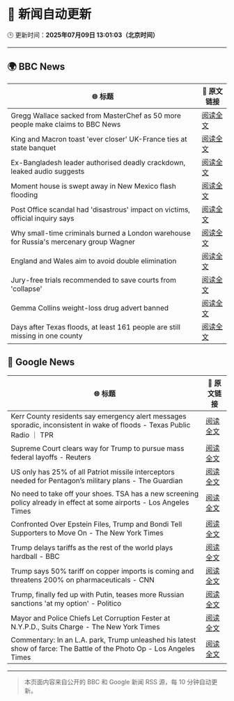 # 🧠 新闻自动更新

🕒 更新时间：**2025年07月09日 13:01:03（北京时间）**

---

## 🌍 BBC News

| 🌐 标题 | 🔗 原文链接 |
|--------|-------------|
| Gregg Wallace sacked from MasterChef as 50 more people make claims to BBC News | [阅读全文](https://www.bbc.com/news/articles/cewgz0qw77lo) |
| King and Macron toast 'ever closer' UK-France ties at state banquet | [阅读全文](https://www.bbc.com/news/articles/cvg87y6d5j4o) |
| Ex-Bangladesh leader authorised deadly crackdown, leaked audio suggests | [阅读全文](https://www.bbc.com/news/articles/cn4l1z5qd1vo) |
| Moment house is swept away in New Mexico flash flooding | [阅读全文](https://www.bbc.com/news/videos/cren2zq1y3qo) |
| Post Office scandal had 'disastrous' impact on victims, official inquiry says | [阅读全文](https://www.bbc.com/news/articles/cz9k4lvg77lo) |
| Why small-time criminals burned a London warehouse for Russia's mercenary group Wagner | [阅读全文](https://www.bbc.com/news/articles/czjkke22gv9o) |
| England and Wales aim to avoid double elimination | [阅读全文](https://www.bbc.com/sport/football/articles/cren3gwzxy2o) |
| Jury-free trials recommended to save courts from 'collapse' | [阅读全文](https://www.bbc.com/news/articles/cm2m808kml0o) |
| Gemma Collins weight-loss drug advert banned | [阅读全文](https://www.bbc.com/news/articles/cvgnr0xg7rno) |
| Days after Texas floods, at least 161 people are still missing in one county | [阅读全文](https://www.bbc.com/news/articles/cql04vz0q45o) |

## 📰 Google News

| 🌐 标题 | 🔗 原文链接 |
|--------|-------------|
| Kerr County residents say emergency alert messages sporadic, inconsistent in wake of floods - Texas Public Radio ｜ TPR | [阅读全文](https://news.google.com/rss/articles/CBMivwFBVV95cUxNck9RcjlVZzZJcS1ISmI2SkF1TEFGU3VTdHBpLTJIa0pjc204U0oxQjhZQUNBVkR5ZmxQMXZ5NjdwOUw4bmk2NFRPUWZSNktodTZ1Q19qNEtyOXhfcWpZd0tIOThhY09LcXhIYkdiQ2lKcmVWMGg5N0JfcDZwUzQybF8xUlF2VVJDM0dybEM0OGY4bUVWbWwtMmlpWTQ2ZkJjYTBVRVdvSzZsTnh6T29IOXdkQmgwRnN6Y09NZnBJYw?oc=5) |
| Supreme Court clears way for Trump to pursue mass federal layoffs - Reuters | [阅读全文](https://news.google.com/rss/articles/CBMivwFBVV95cUxQWnV0SFNRUERZMlBqT1dtb0ltZVdESVM4cUROeUVXSkxJVlhFR1drMEtUX3JFZldIaFpUZW5XVDZRRWNES3Q1VHpUcG90bnZjU2ZnWC1UbjB5ZDJrdWhGdmY3UGlMaVRiazM4SEVSODBLMWpmLW5hbUctU2F4bmxaWmdVcThoMG5FX2MxUURfVU9HSnZRT3pLUmJfWVZ4OFhDSHVnSmQ1SFdvV1VDTlNhRzgtZVVIcHVPX3hQTVo3QQ?oc=5) |
| US only has 25% of all Patriot missile interceptors needed for Pentagon’s military plans - The Guardian | [阅读全文](https://news.google.com/rss/articles/CBMipAFBVV95cUxNQkl3OXA1ZHl3T3Q5Y05CbW1CeHdmRTdPdUN2QXpFZVVrR3NRT2RrbU1KcTE1SEVBT1NZNWdDS0J3SjJYbG14MnhFZTVZd19rd1dxeFZqX1JZOEE2N1VvNDNPT3dJYWZncTdTV2FnR1VsSnhQT2pHanl6WkdTVnFwUWdQdVZQU3dJMGJWaEV6Z2dpMGZZODBoNGJCcVluSFE4bXkzcw?oc=5) |
| No need to take off your shoes. TSA has a new screening policy already in effect at some airports - Los Angeles Times | [阅读全文](https://news.google.com/rss/articles/CBMi1AFBVV95cUxNVGJRMm82VVRfang1ajE5M2RleHpyZ3kxVlExZ2NneWk3MExZaWR6WW9HQ2hiTkE0VUcyN3lWZ3RVZzBMUlkxb3Q5TThzZmVPeXprX0xVSGtwMWdfM3lPNk9aUU03VUJ4bS1KU25MLU5vWVlJcGx4dk43Vm1JM1gtdUUzWUgzQ0MyOWUwMFRJM1d2d1dxM2toWWRSNTVfeGpBYWxTUmpYZkhlQkpDQXZvLWZEMEVlLXFhZjVxZTlQWHgwbDFJNV9HUTkwS2ZZcEVXcnlFcQ?oc=5) |
| Confronted Over Epstein Files, Trump and Bondi Tell Supporters to Move On - The New York Times | [阅读全文](https://news.google.com/rss/articles/CBMic0FVX3lxTE1PLVpXZlF4NU5rU04taFhXdXkzV0ZlbFBHNzFWSlAwTkZkYVFXa21mXy1zR1JjM3VRdC1keUM3MnEyeTdiWURlUVBGamJYaGp1dFZsaXF2ZTF3Z0huTWJXb1hpWGdvaVpweXFtVnB2OHMyb0U?oc=5) |
| Trump delays tariffs as the rest of the world plays hardball - BBC | [阅读全文](https://news.google.com/rss/articles/CBMiWkFVX3lxTE1BVkxEajZqaVFXMEZsMHF3Q2hHQjUyWDE2Q21ibWxBX2pGVWlFRkNNN01TNVlVcUhaQTY3aEoyQ3E0MF93Z1RYdDRQUFdrRnZqRFBKQW5BYjk5Z9IBX0FVX3lxTE5EenJYZHBJemlHYXJfMGRlRkpMR0RHazlzRGVvcjh5TUpiSnNwRDlSRDZZOS1QVTI0Y2xmVlQzZ3loUVRpZDA4VVpSVkV0WFE2NVVoV050X0V2NUFkbnBB?oc=5) |
| Trump says 50% tariff on copper imports is coming and threatens 200% on pharmaceuticals - CNN | [阅读全文](https://news.google.com/rss/articles/CBMia0FVX3lxTFAzcG5POHVnU0xxd3pCanRJSTZtS3RrSUo3Tm5peVhBWmVJdGVwLXV0dmQ4eS10WkY5c1hnY1lKcVIxdWRyQWJxZi1aQkpla200UjREMGFBQ2tocTlxTGROYmZQcHdYakxoeWVj0gFwQVVfeXFMT3BPOTBkaGFoRk5jVVdMTzYwemp4UFpFcHBOVkhrMEtSRlFnQlFEc1UxN0p0UFNZNVYxQnFpal9UbENaNkFnZjkxd2RHQ1ZQUXMtSnlUb3RHTE51NGVsZFI5ODYyTHMwZWZvY0lHM3Jieg?oc=5) |
| Trump, finally fed up with Putin, teases more Russian sanctions 'at my option' - Politico | [阅读全文](https://news.google.com/rss/articles/CBMihAFBVV95cUxNVFF0MnB3aUZzaHFpOVdxZERnTGNPVGZvbE5jbDlxMktWRGlLVkIwZmloaFVadFFrb2VKYUpOVmQ0dXk5SGlFVmNxYnhKMURyT2hZZ0Q4RjZjUUI3Wk9jb016Q2pIWjJjanhYSnNTdDFpbUxVcUxpc0MyN3RpallzVmY5WmM?oc=5) |
| Mayor and Police Chiefs Let Corruption Fester at N.Y.P.D., Suits Charge - The New York Times | [阅读全文](https://news.google.com/rss/articles/CBMihgFBVV95cUxNM2ZzXzdKcjlMb2YwUEJEa0RiNmtTQnRYVTFpNTNnTV94RE5fY0xtdGtib2pldXhGVUR6VmZXRFJEdEZhSVlWU3lQVjVCbVVlWU81YjV3NVk0aVVERHlSRmY2cTNQemhPT0tXaXgyUWhOcmV3VDRQTHZEX3VmSERfWlJ0VUlsQQ?oc=5) |
| Commentary: In an L.A. park, Trump unleashed his latest show of farce: The Battle of the Photo Op - Los Angeles Times | [阅读全文](https://news.google.com/rss/articles/CBMimgFBVV95cUxNeENiakxDLVNpTmlLRWpCdER6M0djakNudG1VTHZwM1lNSHRPX2o5RkZIR3ZFbjRoX1ZFbXhXajRqUFNSclNJVmtobXByelNLdFBicGVSdTdyUEZzNmN1dGxoMUFTQnA0T3owZU1EUDI1aGt4MnNmRXZKZllzZGgxYW4zT0g2bFBLc2N3WF9OM1ZLRUN3a3R2end3?oc=5) |

---
> 本页面内容来自公开的 BBC 和 Google 新闻 RSS 源，每 10 分钟自动更新。